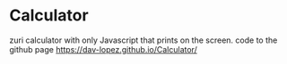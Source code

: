 # Calculator
zuri calculator with only Javascript that prints on the screen.
code to the github page
https://dav-lopez.github.io/Calculator/
